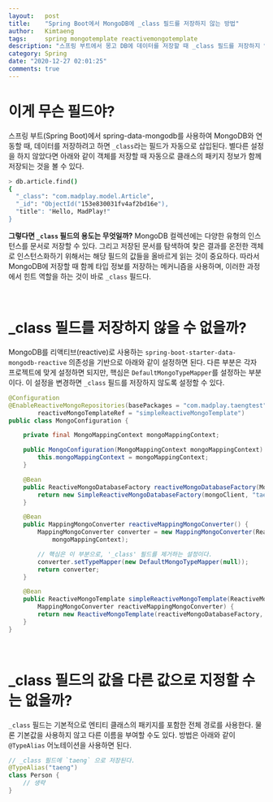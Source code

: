 ```yaml
---
layout:   post
title:    "Spring Boot에서 MongoDB에 _class 필드를 저장하지 않는 방법"
author:   Kimtaeng
tags: 	  spring mongotemplate reactivemongotemplate
description: "스프링 부트에서 몽고 DB에 데이터를 저장할 때 _class 필드를 저장하지 않도록 설정하는 방법은?"
category: Spring
date: "2020-12-27 02:01:25"
comments: true
---
```


# 이게 무슨 필드야?
스프링 부트(Spring Boot)에서 spring-data-mongodb를 사용하여 MongoDB와 연동할 때, 데이터를 저장하려고 하면 `_class`라는
필드가 자동으로 삽입된다. 별다른 설정을 하지 않았다면 아래와 같이 객체를 저장할 때 자동으로 클래스의 패키지 정보가 함께 저장되는 것을 볼 수 있다.

```bash
> db.article.find()
{
  "_class": "com.madplay.model.Article",
  "_id": "ObjectId("153e830031fv4af2bd16e"),
  "title": "Hello, MadPlay!"
}
```

**그렇다면 `_class` 필드의 용도는 무엇일까?** MongoDB 컬렉션에는 다양한 유형의 인스턴스를 문서로 저장할 수 있다. 그리고 저장된 문서를 탐색하여 찾은 결과를
온전한 객체로 인스턴스화하기 위해서는 해당 필드의 값들을 올바르게 읽는 것이 중요하다. 따라서 MongoDB에 저장할 때 함께 타입 정보를 저장하는 메커니즘을 사용하며,
이러한 과정에서 힌트 역할을 하는 것이 바로 `_class` 필드다.

<br>

# _class 필드를 저장하지 않을 수 없을까?
MongoDB를 리액티브(reactive)로 사용하는 `spring-boot-starter-data-mongodb-reactive` 의존성을 기반으로 아래와 같이 설정하면 된다.
다른 부분은 각자 프로젝트에 맞게 설정하면 되지만, 핵심은 `DefaultMongoTypeMapper`를 설정하는 부분이다.
이 설정을 변경하면 `_class` 필드를 저장하지 않도록 설정할 수 있다.

```java
@Configuration
@EnableReactiveMongoRepositories(basePackages = "com.madplay.taengtest",
        reactiveMongoTemplateRef = "simpleReactiveMongoTemplate")
public class MongoConfiguration {

	private final MongoMappingContext mongoMappingContext;

	public MongoConfiguration(MongoMappingContext mongoMappingContext) {
		this.mongoMappingContext = mongoMappingContext;
	}

    @Bean
    public ReactiveMongoDatabaseFactory reactiveMongoDatabaseFactory(MongoClient mongoClient) {
        return new SimpleReactiveMongoDatabaseFactory(mongoClient, "taeng");
    }

    @Bean
    public MappingMongoConverter reactiveMappingMongoConverter() {
        MappingMongoConverter converter = new MappingMongoConverter(ReactiveMongoTemplate.NO_OP_REF_RESOLVER,
            mongoMappingContext);

		// 핵심은 이 부분으로, '_class' 필드를 제거하는 설정이다.
        converter.setTypeMapper(new DefaultMongoTypeMapper(null));
        return converter;
    }

    @Bean
    public ReactiveMongoTemplate simpleReactiveMongoTemplate(ReactiveMongoDatabaseFactory reactiveMongoDatabaseFactory, 
        MappingMongoConverter reactiveMappingMongoConverter) {
        return new ReactiveMongoTemplate(reactiveMongoDatabaseFactory, reactiveMappingMongoConverter);
    }
}
```


<br>

# _class 필드의 값을 다른 값으로 지정할 수는 없을까?
`_class` 필드는 기본적으로 엔티티 클래스의 패키지를 포함한 전체 경로를 사용한다. 물론 기본값을 사용하지 않고 다른 이름을
부여할 수도 있다. 방법은 아래와 같이 `@TypeAlias` 어노테이션을 사용하면 된다.

```java
// _class 필드에 `taeng` 으로 저장된다.
@TypeAlias("taeng")
class Person {
	// 생략
}
```